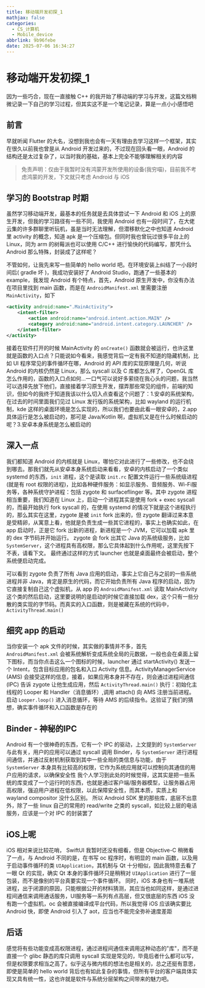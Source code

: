 ```yaml
---
title: 移动端开发初探_1
mathjax: false
categories:
  - CS_计算机
  - Mobile_device
abbrlink: 9b96febe
date: 2025-07-06 16:34:27
---
```


# 移动端开发初探_1
因为一些巧合，现在一直接触 C++ 的我开始了移动端的学习与开发，这篇文档稍微记录一下自己的学习过程，但其实这不是一个笔记记录，算是一点小小感悟吧

<!--more-->

## 前言
早就听闻 Flutter 的大名，没想到我也会有一天有理由去学习这样一个框架，其实在很久以前我也曾是从 Android 开发过来的，不过现在回头看一眼，Android 的结构还是太过复杂了，以当时我的基础，基本上完全不能够理解相关的内容

> 免责声明：仅由于我暂时没有鸿蒙开发所使用的设备(我穷喵)，目前我不考虑鸿蒙的开发，下文就只考虑 Android 与 iOS

## 学习的 Bootstrap 时期
虽然学习移动端开发，最基本的任务就是去具体尝试一下 Android 和 iOS 上的原生开发，但我的学习路径有一些不同，我使用 Android 也有一段时间了，在大佬云集的许多群聊里听玩机，虽是当时无法理解，但潜移默化之中也知道 Android 里 activity 的概念，知道 apk 是一个压缩包。但同时我也曾玩过很多平台上的 Linux，同为 arm 的树莓派也可以使用 C/C++ 进行愉快的代码编写，那凭什么 Android 那么特殊，封装成了这样呢？

不管如何，让我先来写一些简单的 hello world 吧。在环境安装上纠结了一小段时间后( gradle 坏 )，我成功安装好了 Android Studio，跑通了一些基本的 example，我发现 Android 有个特点，首先，Android 原生开发中，你没有办法在项目里找到 main 函数，而是在 `AndroidManifest.xml` 里需要注册 `MainActivity`，如下

```xml
<activity android:name=".MainActivity">
    <intent-filter>
        <action android:name="android.intent.action.MAIN" />
        <category android:name="android.intent.category.LAUNCHER" />
    </intent-filter>
</activity>
```

接着在软件打开的时候 MainActivity 的 `onCreate()` 函数就会被运行，也许这里就是函数的入口点？只能说如今看来，我感觉背后一定有我不知道的隐藏机制，比如 UI 程序常见的事件循环在哪，Android 的 API 库的实现原理是几何，听说 Android 的内核仍然是 Linux，那么 syscall 以及 C 库都怎么样了，OpenGL 库怎么作用的，函数的入口点如何...一口气可以说好多萦绕在我心头的问题，我当然可以选择先放下他们，直接接着学习原生开发，摆弄那些常见的组件，前端的知识，但如今的我终于知道我该以什么切入点查看这个问题了：1.安卓的系统架构，在过去的时间里面我们见过 Linux 发行版的系统架构，比如 wayland 的运行机制，kde 这样的桌面环境是怎么实现的，所以我们也要由此看一眼安卓的，2.app 具体运行是怎么被启动的，那可是 Java/Kotlin 啊，虚拟机又是在什么时候启动的呢？3.安卓本身系统是怎么被启动的

## 深入一点
我们都知道 Android 的内核就是 Linux，哪怕它对此进行了一些修改，也不会绕到哪去。那我们就先从安卓本身系统启动来看看，安卓的内核启动了一个类似 systemd 的东西，`init` 进程，这个是读取 `init.rc` 配置文件运行一些系统级进程(就是有 root 权限的进程)，比如各种硬件服务：如显示服务、音频服务、Wi-Fi服务等，各种系统守护进程：包括 zygote 和 surfaceflinger 等。其中 zygote 进程相当重要，我们知道在 Linux 上，启动一个进程其实是使用 fork + exec syscall 的，而最开始执行 fork syscall 的，在使用 systemd 的情况下就是这个进程执行的，那么其实在这里，zygote 是被 `init` fork 出来的，但 zygote 翻译过来本意是受精卵，从寓意上看，他就是负责生成一些其它进程的，事实上也确实如此，在 app 启动时，正是它 fork 出新的进程，新进程是一个 JVM，它可以加载 apk 里的 dex 字节码并开始运行。
zygote 会 fork 出其它 Java 的系统级服务，比如 `SystemServer`，这个进程具有高权限，那么它具体起到什么作用呢，这里先按下不表，请看下文。
最终通过这样的方式 launcher 也就是桌面最终会被启动，整个系统便启动完成。

可以看到 zygote 负责了所有 Java 应用的启动，事实上它自己与之前的一些系统进程并非 Java，肯定是原生的代码，而它开始负责所有 Java 程序的启动，因为它直接复制自己这个虚拟机，从 app 的 `AndroidManifest.xml` 读取 MainActivity 这个类的然后启动，这里要说明的是启动的时候它直接加载 dex，这个只有一些分散的类实现的字节码。而真实的入口函数，则是被藏在系统的代码中，`ActivityThread.main()`

## 细究 app 的启动
当你安装一个 apk 文件的时候，其实做的事情并不多，首先 `AndroidManifest.xml` 会被系统解析变成系统全局的元数据，一般也会在桌面上留下图标，而当你点击这么一个图标的时候，launcher 通过 startActivity() 发送一个 Intent，包含目标应用的包名和入口 Activity 信息。ActivityManagerService (AMS) 会接受这样的信息，接着，如果应用本身并不存在，则会通过进程间通信(IPC) 告诉 zygote 让他生成应用，然后 `ActivityThread.main()` 执行：初始化主线程的 Looper 和 Handler（消息循环）,调用 attach() 向 AMS 注册当前进程。启动 `Looper.loop()` 进入消息循环，等待 AMS 的后续指令。这验证了我们的猜想，确实事件循环和入口函数是存在的

## Binder - 神秘的IPC
Android 有一个很神奇的东西，它有一个 IPC 的驱动，上文提到的 `SystemServer` 与此有关，用户的应用可以通过 syscall 调用 Binder，与 `SystemServer` 进行进程间通信，并通过反射机制获取到其中一些全局的类信息与功能，由于 `SystemServer` 本身具有比较高的权限，它作为系统应用就可以控制向其通信的用户应用的请求，以确保安全性
我个人学习到此处的时候觉得，这其实是把一些系统的库变成了一个运行时的东西，也就是通过客户端/服务器模型，让服务器占用高权限，强迫用户进程在低权限，以此保障安全性，而其本质，实质上和 wayland compositor 没什么区别。
所以 Android SDK 里的那些库，底层不出意外，除了一些 linux 自己的常用的 read/write 之类的 syscall，如比较上层的电话服务，应该是一个对 IPC 的封装罢了

## iOS上呢
iOS 相对来说比较花哨， SwiftUI 我暂时还没有细看，但是 Objective-C 稍微看了一点，与 Android 不同的是，在书写 oc 程序时，有明显的 main 函数，以及用于启动事件循环的类 `UIApplication`，其机制与 Qt 十分相似，因此我特意去看了一眼 Qt 的实现，确实 Qt 本身的事件循环只是稍稍对 `UIApplication` 进行了一层包装，而不是像别的平台真要实现一个事件循环。
同时，iOS 本身也有一堆系统进程，出于闭源的原因，只能根据公开的材料猜测，其应当也如同这样，是通过进程间通信来调用通话服务，UI服务等一系列有点高层，但又很底层的东西
iOS 没有跑一个虚拟机，oc 会被直接编译成平台代码，所以我觉得 iOS 应该确实要比 Android 快，即使 Android 引入了 aot，应当也不能完全弥补速度差距

## 后话
感觉将有些功能变成高权限进程，通过进程间通信来调用这种动态的"库"，而不是直接一个 glibc 静态的库只调用 syscall 实现是常见的，毕竟后者什么都可以写，但是权限要求相当之高了。似乎这与微内核的想法也是相关的，总之还挺有意思，即使是简单的 hello world 背后也有如此复杂的事情，但所有平台的客户端具体实现又具有统一性，这也许就是软件与系统分层架构之间带来的魅力吧。
